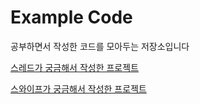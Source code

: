 # Example Code

공부하면서 작성한 코드를 모아두는 저장소입니다



[스레드가 궁금해서 작성한 프로젝트](https://github.com/jeehge/ExampleCode/tree/master/ThreadStudyProject)


[스와이프가 궁금해서 작성한 프로젝트](https://github.com/jeehge/ExampleCode/tree/master/SwipeStudyProject)
